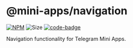 # @mini-apps/navigation

[code-badge]: https://img.shields.io/badge/source-black?logo=github

[docs-badge]: https://img.shields.io/badge/documentation-blue?logo=gitbook&logoColor=white

[link]: https://github.com/platformer-monorepo/platformer-monorepo/tree/master/mini-apps/navigation

[//]: # ([docs-link]: https://docs.telegram-mini-apps.com/packages/telegram-apps-sdk)

[npm-link]: https://npmjs.com/package/@mini-apps/navigation

[npm-badge]: https://img.shields.io/npm/v/@mini-apps/navigation?logo=npm

[size-badge]: https://img.shields.io/bundlephobia/minzip/@mini-apps/navigation

[![NPM][npm-badge]][npm-link]
![Size][size-badge]
[![code-badge]][link]

[//]: # ([![docs-badge]][docs-link])

Navigation functionality for Telegram Mini Apps.